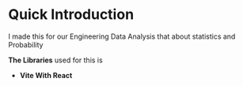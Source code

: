 # Quick Introduction

I made this for our Engineering Data Analysis that about statistics and Probability

**The Libraries** used for this is

- **Vite With React**
